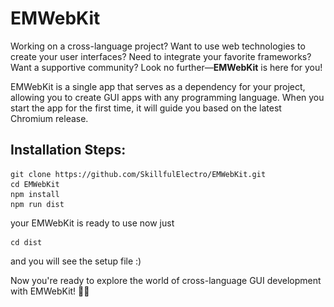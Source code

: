 # EMWebKit
<p aligen="center>
    <img style="height:30vh;width:height;" src="_377ccaee-715c-495c-9519-0eb8818d49da_prev_ui.png" alt="EMWebKit Logo">
</p>

Working on a cross-language project? Want to use web technologies to create your user interfaces? Need to integrate your favorite frameworks? Want a supportive community? Look no further—**EMWebKit** is here for you!

EMWebKit is a single app that serves as a dependency for your project, allowing you to create GUI apps with any programming language. When you start the app for the first time, it will guide you based on the latest Chromium release.

## Installation Steps:
```shell
git clone https://github.com/SkillfulElectro/EMWebKit.git
cd EMWebKit
npm install
npm run dist
```
your EMWebKit is ready to use now just
```shell
cd dist
```
and you will see the setup file :)


Now you're ready to explore the world of cross-language GUI development with EMWebKit! 🚀🌟
